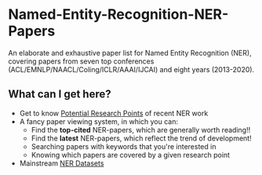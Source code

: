 # Named-Entity-Recognition-NER-Papers
An elaborate and exhaustive paper list for Named Entity Recognition (NER),
covering papers from seven top conferences (ACL/EMNLP/NAACL/Coling/ICLR/AAAI/IJCAI)  and eight years (2013-2020).

## What can I get here?
* Get to know [Potential Research Points](https://github.com/pfliu-nlp/Named-Entity-Recognition-NER-Papers/blob/master/NER_concept.md) of recent NER work
* A fancy paper viewing system, in which you can:
	* Find the **top-cited** NER-papers, which are generally worth reading!!
	* Find the **latest** NER-papers, which reflect the trend of development!
	* Searching papers with keywords that you're interested in
	* Knowing which papers are covered by a given research point
* Mainstream [NER Datasets](https://github.com/pfliu-nlp/Named-Entity-Recognition-NER-Papers/blob/master/ner_dataset.md)
